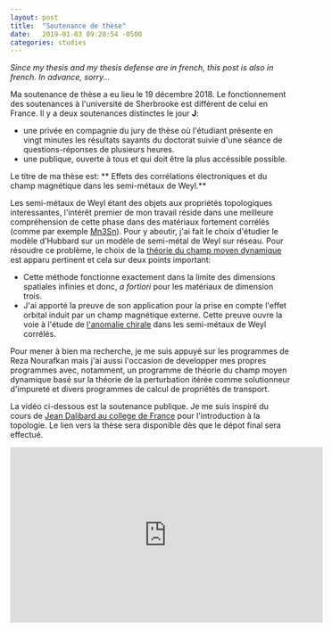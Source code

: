 ```yaml
---
layout: post
title:  "Soutenance de thèse"
date:   2019-01-03 09:20:54 -0500
categories: studies
---
```


_Since my thesis and my thesis defense are in french, this post is also in french. In advance, sorry..._

Ma soutenance de thèse a eu lieu le 19 décembre 2018. Le fonctionnement des soutenances à l'université de Sherbrooke est différent de celui en France. Il y a deux soutenances distinctes le jour **J**:
* une privée en compagnie du jury de thèse où l'étudiant présente en vingt minutes les résultats sayants du doctorat suivie d'une séance de questions-réponses de plusieurs heures.
* une publique, ouverte à tous et qui doit être la plus accéssible possible.

Le titre de ma thèse est: ** Effets des corrélations électroniques et du champ magnétique dans les semi-métaux de Weyl.**  

Les semi-métaux de Weyl étant des objets aux propriétés topologiques interessantes, l'intérêt premier de mon travail réside dans une meilleure compréhension de cette phase dans des matériaux fortement corrélés (comme par exemple [Mn3Sn](https://www.nature.com/articles/nmat4987)). Pour y aboutir, j'ai fait le choix d'étudier le modèle d'Hubbard sur un modèle de semi-métal de Weyl sur réseau. Pour résoudre ce problème, le choix de la [théorie du champ moyen dynamique](https://journals.aps.org/rmp/abstract/10.1103/RevModPhys.68.13) est apparu pertinent et cela sur deux points important:
* Cette méthode fonctionne exactement dans la limite des dimensions spatiales infinies et donc, _a fortiori_ pour les matériaux de dimension trois.
* J'ai apporté la preuve de son application pour la prise en compte l'effet orbital induit par un champ magnétique externe. Cette preuve ouvre la voie à l'étude de [l'anomalie chirale](https://en.wikipedia.org/wiki/Chiral_anomaly) dans les semi-métaux de Weyl corrélés.

Pour mener à bien ma recherche, je me suis appuyé sur les programmes de Reza Nourafkan mais j'ai aussi l'occasion de developper mes propres programmes avec, notamment, un programme de théorie du champ moyen dynamique basé sur la théorie de la perturbation itérée comme solutionneur d'impureté et divers programmes de calcul de propriétés de transport.

La vidéo ci-dessous est la soutenance publique. Je me suis inspiré du cours de [Jean Dalibard au college de France](https://www.college-de-france.fr/site/jean-dalibard/course-2017-2018.htm) pour l'introduction à la topologie. Le lien vers la thèse sera disponible dès que le dépot final sera effectué.

<iframe width="560" height="315" src="https://www.youtube.com/embed/Dbc1Ik99FK4" frameborder="0" allow="accelerometer; autoplay; encrypted-media; gyroscope; picture-in-picture" allowfullscreen></iframe>

